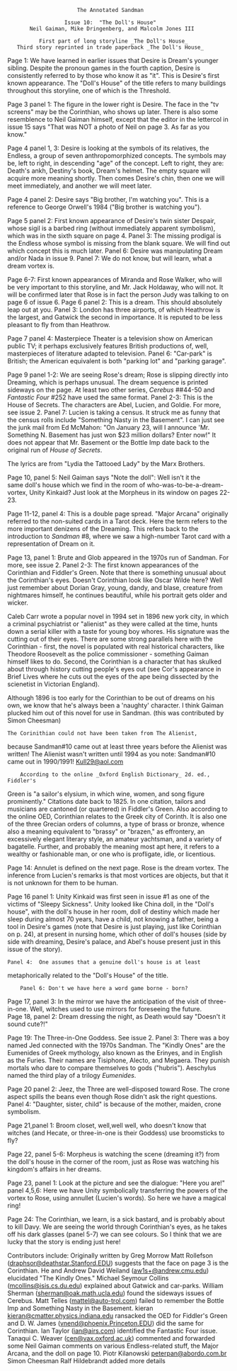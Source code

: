                           The Annotated Sandman

                      Issue 10:  "The Doll's House"
           Neil Gaiman, Mike Dringenberg, and Malcolm Jones III

              First part of long storyline _The Doll's House_
       Third story reprinted in trade paperback _The Doll's House_

Page 1:  We have learned in earlier issues that Desire is Dream's younger
sibling.  Despite the pronoun games in the fourth caption, Desire is
consistently referred to by those who know it as "it".  This is Desire's first
known appearance.  The "Doll's House" of the title refers to many buildings
throughout this storyline, one of which is the Threshold.

Page 3 panel 1:  The figure in the lower right is Desire.  The face in the "tv
screens" may be the Corinthian, who shows up later.  There is also some
resemblence to Neil Gaiman himself, except that the editor in the lettercol in
issue 15 says "That was NOT a photo of Neil on page 3.  As far as you know."

Page 4 panel 1, 3:  Desire is looking at the symbols of its relatives, the
Endless, a group of seven anthropomorphized concepts.  The symbols may be, left
to right, in descending "age" of the concept.  Left to right, they are:
Death's ankh, Destiny's book, Dream's helmet.  The empty square will acquire
more meaning shortly.  Then comes Desire's chin, then one we will meet
immediately, and another we will meet later.

Page 4 panel 2:  Desire says "Big brother, I'm watching you". This is a reference to George Orwell's 1984 ("Big brother is watching you").

Page 5 panel 2:  First known appearance of Desire's twin sister Despair, whose
sigil is a barbed ring (without immediately apparent symbolism), which was in
the sixth square on page 4.
	Panel 3:  The missing prodigal is the Endless whose symbol is missing
from the blank square.  We will find out which concept this is much later.
	Panel 6:  Desire was manipulating Dream and/or Nada in issue 9.
	Panel 7:  We do not know, but will learn, what a dream vortex is.

Page 6-7:  First known appearances of Miranda and Rose Walker, who will be very
important to this storyline, and Mr. Jack Holdaway, who will not.  It will be
confirmed later that Rose is in fact the person Judy was talking to on page 6
of issue 6.
Page 6 panel 2:  This is a dream.  This should absolutely leap out at you.
	Panel 3:  London has three airports, of which Heathrow is the largest,
and Gatwick the second in importance.  It is reputed to be less pleasant to fly
from than Heathrow.

Page 7 panel 4:  Masterpiece Theater is a television show on American public
TV; it perhaps exclusively features British productions of, well, masterpieces
of literature adapted to television.
	Panel 6:  "Car-park" is British; the American equivalent is both
"parking lot" and "parking garage".

Page 9 panel 1-2:  We are seeing Rose's dream; Rose is slipping directly into
Dreaming, which is perhaps unusual.  The dream sequence is printed sideways on
the page.  At least two other series, _Cerebus_ ##44-50 and _Fantastic Four_
#252 have used the same format.
	Panel 2-3:  This is the House of Secrets.  The characters are Abel,
Lucien, and Goldie.  For more, see issue 2.
	Panel 7:  Lucien is taking a census.  It struck me as funny that the
census rolls include "Something Nasty in the Basement".  I can just see the
junk mail from Ed McMahon: "On January 23, will I announce 'Mr. Something N.
Basement has just won $23 million dollars?  Enter now!"  It does not appear
that Mr. Basement or the Bottle Imp date back to the original run of _House of
Secrets_.

The lyrics are from "Lydia the Tattooed Lady" by the Marx Brothers.

Page 10, panel 5: Neil Gaiman says "Note the doll": Well isn't it the                         
same doll's house which we find in the room of
who-was-to-be-a-dream-vortex, Unity Kinkaid? Just look at the Morpheus
in its window on pages 22-23. 

Page 11-12, panel 4:  This is a double page spread.  "Major Arcana" originally
referred to the non-suited cards in a Tarot deck.  Here the term refers to the
more important denizens of the Dreaming.  This refers back to the introduction
to _Sandman_ #8, where we saw a high-number Tarot card with a representation
of Dream on it.

Page 13, panel 1:  Brute and Glob appeared in the 1970s run of Sandman.  For
more, see issue 2.
	Panel 2-3:  The first known appearances of the Corinthian and Fiddler's
Green.  Note that there is something unusual about the Corinthian's
eyes. Doesn't Corinthian look like Oscar Wilde here? Well just remember
about Dorian Gray, young, dandy, and blase, creature from nightmares
himself, he continues beautiful, while his portrait gets older and wicker.

Caleb Carr wrote a popular novel in 1994 set in 1896 new york city, in
which a criminal psychiatrist or "alienist" as they were called at the
time, hunts down a serial killer with a taste for young boy
whores. His signature was the cutting out of their eyes. There are
some strong parallels here with the Corinthian - first, the novel is
populated with real historical characters, like Theodore Roosevelt as
the police commissioner - something Gaiman himself likes to
do. Second, the Corinthian is a character that has skulked about
through history cutting people's eyes out (see Cor's appearance in
Brief Lives where he cuts out the eyes of the ape being dissected by
the scienetist in Victorian England). 

Although 1896 is too early for the Corinthian to be out of dreams on
his own, we know that he's always been a 'naughty' character. I think
Gaiman plucked him out of this novel for use in Sandman.
(this was contributed by Simon Cheesman)

	The Corinithian could not have been taken from The Alienist,
because Sandman#10 came out at least three years before the Alienist
was written! The Alienist wasn't written until 1994 as you note:
Sandman#10 came out in 1990/1991! <Kull29@aol.com>

        According to the online _Oxford English Dictionary_ 2d. ed., Fiddler's
Green is "a sailor's elysium, in which wine, women, and song figure
prominently."  Citations date back to 1825. In one citation, tailors and
musicians are cantoned (or quartered) in Fiddler's Green.
	Also according to the online OED, Corinthian relates to the Greek city
of Corinth.  It is also one of the three Grecian orders of columns, a type of
brass or bronze, whence also a meaning equivalent to "brassy" or "brazen," as
effrontery, an excessively elegant literary style, an amateur yachtsman, and a
variety of bagatelle.  Further, and probably the meaning most apt here, it
refers to a wealthy or fashionable man, or one who is profligate, idle, or
licentious.

Page 14:  Annulet is defined on the next page.  Rose is the dream vortex.  The
inference from Lucien's remarks is that most vortices are objects, but that it
is not unknown for them to be human.

Page 16 panel 1:  Unity Kinkaid was first seen in issue #1 as one of the victims
of "Sleepy Sickness". Unity looked like China doll, in the "Doll's
house", with the doll's house in her room, doll of destiny which made
her sleep during almost 70 years, have a child, not knowing a father,
being a tool in Desire's games (note that Desire is just playing, just
like Corinthian on p. 24), at present in nursing home, which other of
doll's houses (side by side with dreaming, Desire's palace, and Abel's
house present just in this issue of the story).

	Panel 4:  One assumes that a genuine doll's house is at least
metaphorically related to the "Doll's House" of the title.

        Panel 6: Don't we have here a word game borne - born?

Page 17, panel 3: In the mirror we have the anticipation of the visit of
three-in-one. Well, witches used to use mirrors for foreseeing the
future.                          
Page 18, panel 2: Dream dressing the night, as Death would say "Doesn't
it sound cute?!"
       
Page 19:  The Three-in-One Goddess.  See issue 2.
	Panel 3:  There was a boy named Jed connected with the 1970s Sandman.
The "Kindly Ones" are the Eumenides of Greek mythology, also known as the
Erinyes, and in English as the Furies.  Their names are Tisiphone, Alecto, and
Megaera.  They punish mortals who dare to compare themselves to gods
("hubris").  Aeschylus named the third play of a trilogy _Eumenides_.

Page 20 panel 2:  Jeez, the Three are well-disposed toward Rose.  The crone
aspect spills the beans even though Rose didn't ask the right questions.
	Panel 4:  "Daughter, sister, child" is because of the mother, maiden,
crone symbolism.

Page 21,panel 1: Broom closet, well,well well, who doesn't know that
witches (and Hecate, or three-in-one is their Goddess) use broomsticks
to fly?
                                    
Page 22, panel 5-6: Morpheus is watching the scene (dreaming it?) from
the doll's house in the corner of the room, just as Rose was watching
his kingdom's affairs in her dreams.

Page 23, panel 1: Look at the picture and see the dialogue: "Here you
are!"
         panel 4,5,6: Here we have Unity symbolically transferring the
	 powers of the vortex to Rose, using annullet (Lucien's
	 words). So here we have a magical ring!

Page 24:  The Corinthian, we learn, is a sick bastard, and is probably about
to kill Davy. We are seeing the world through Corinthian's eyes, as he
takes off his dark glasses (panel 5-7) we can see colours. So I think
that we are lucky that the story is ending just here!   

Contributors include:
    Originally written by Greg Morrow
	Matt Rollefson (draphsor@deathstar.Stanford.EDU) suggests that the
face on page 3 is the Corinthian.  He and Andrew David Weiland
(aw1s+@andrew.cmu.edu) elucidated "The Kindly Ones."
	Michael Seymour Collins (mcollins@isis.cs.du.edu) explained about
Gatwick and car-parks.
	William Sherman (sherman@oak.math.ucla.edu) found the sideways issues of
Cerebus.
	Matt Telles (mattel@auto-trol.com) failed to remember the Bottle Imp and
Something Nasty in the Basement.
	kieran <kieran@cmatter.physics.indiana.edu> ransacked the OED for
Fiddler's Green and D. W. James (vnend@phoenix.Princeton.EDU) did the same for
Corinthian.
	Ian Taylor (ian@airs.com) identified the Fantastic Four issue.
	Tanaqui C. Weaver (cen@vax.oxford.ac.uk) commented and forwarded some
Neil Gaiman comments on various Endless-related stuff, the Major Arcana, and
the doll on page 10.
    Piotr Kilanowski <peterpan@abordo.com.br>
	Simon Cheesman
   	Ralf Hildebrandt added more details
